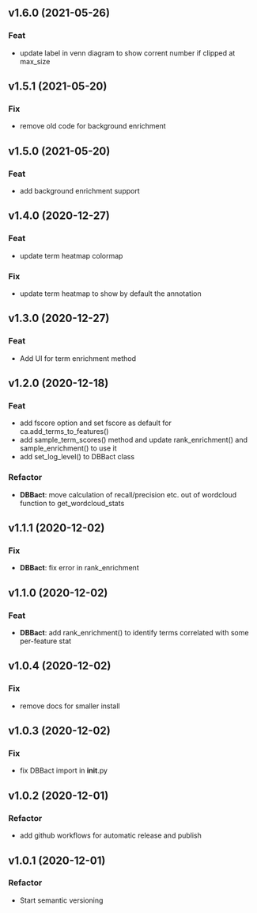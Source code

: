 ## v1.6.0 (2021-05-26)

### Feat

- update label in venn diagram to show corrent number if clipped at max_size

## v1.5.1 (2021-05-20)

### Fix

- remove old code for background enrichment

## v1.5.0 (2021-05-20)

### Feat

- add background enrichment support

## v1.4.0 (2020-12-27)

### Feat

- update term heatmap colormap

### Fix

- update term heatmap to show by default the annotation

## v1.3.0 (2020-12-27)

### Feat

- Add UI for term enrichment method

## v1.2.0 (2020-12-18)

### Feat

- add fscore option and set fscore as default for ca.add_terms_to_features()
- add sample_term_scores() method and update rank_enrichment() and sample_enrichment() to use it
- add set_log_level() to DBBact class

### Refactor

- **DBBact**: move calculation of recall/precision etc. out of wordcloud function to get_wordcloud_stats

## v1.1.1 (2020-12-02)

### Fix

- **DBBact**: fix error in rank_enrichment

## v1.1.0 (2020-12-02)

### Feat

- **DBBact**: add rank_enrichment() to identify terms correlated with some per-feature stat

## v1.0.4 (2020-12-02)

### Fix

- remove docs for smaller install

## v1.0.3 (2020-12-02)

### Fix

- fix DBBact import in __init__.py

## v1.0.2 (2020-12-01)

### Refactor

- add github workflows for automatic release and publish

## v1.0.1 (2020-12-01)

### Refactor

- Start semantic versioning
